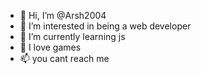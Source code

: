 - 👋 Hi, I’m @Arsh2004
- 👀 I’m interested in being a web developer
- 🌱 I’m currently learning js
- 💞️ I love games 
- 📫 you cant reach me
